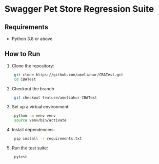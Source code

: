 # Swagger Pet Store Regression Suite

## Requirements
- Python 3.8 or above

## How to Run
1. Clone the repository:
   ```bash
    git clone https://github.com/ameliahur/CBATest.git
    cd CBATest
2. Checkout the branch 
   ```bash
    git checkout feature/ameliahur-CBATest
3. Set up a virtual environment:
   ```bash
    python -m venv venv
    source venv/bin/activate  
4. Install dependencies: 
   ```bash
    pip install -r requirements.txt
5. Run the test suite: 
   ```bash
    pytest
